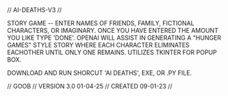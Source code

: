 // AI-DEATHS-V3 // 

STORY GAME -- ENTER NAMES OF FRIENDS, FAMILY, FICTIONAL CHARACTERS, OR IMAGINARY. 
ONCE YOU HAVE ENTERED THE AMOUNT YOU LIKE TYPE 'DONE'. OPENAI WILL ASSIST IN GENERATING
A "HUNGER GAMES" STYLE STORY WHERE EACH CHARACTER ELIMINATES EACHOTHER UNTIL ONLY 
ONE REMAINS. UTILIZES TKINTER FOR POPUP BOX. 

DOWNLOAD AND RUN SHORCUT 'AI DEATHS', EXE, OR .PY FILE. 

// GOOB // VERSION 3.0 01-04-25 // CREATED 09-01-23 //  
